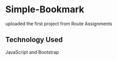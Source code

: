 # Simple-Bookmark
uploaded the first project from Route Assignments 

## Technology Used
JavaScript and Bootstrap
